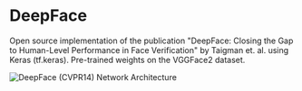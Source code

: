 # DeepFace

Open source implementation of the publication "DeepFace: Closing the Gap to Human-Level Performance in Face Verification" by Taigman et. al. using Keras (tf.keras). Pre-trained weights on the VGGFace2 dataset.

![DeepFace (CVPR14) Network Architecture](https://storage.googleapis.com/swgghosh/deep-face-architecture.png)

